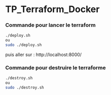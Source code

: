 # TP_Terraform_Docker

### Commande pour lancer le terraform
```bash
./deploy.sh 
ou 
sudo ./deploy.sh
```

puis aller sur : http://localhost:8000/

### Commande pour destruire le terraforme
```bash
./destroy.sh
ou 
sudo ./destroy.sh
```